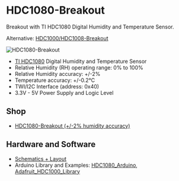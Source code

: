 # HDC1080-Breakout
Breakout with TI HDC1080 Digital Humidity and Temperature Sensor.

Alternative: [HDC1000/HDC1008-Breakout](https://github.com/watterott/HDC100X-Breakout)

![HDC1080-Breakout](https://github.com/watterott/HDC1080-Breakout/raw/master/hardware/HDC1080-Breakout_v10.jpg)

* [TI HDC1080](http://www.ti.com/product/hdc1080) Digital Humidity and Temperature Sensor
* Relative Humidity (RH) operating range: 0% to 100%
* Relative Humidity accuracy: +/-2%
* Temperature accuracy: +/-0.2°C
* TWI/I2C Interface (address: 0x40)
* 3.3V - 5V Power Supply and Logic Level


## Shop
* [HDC1080-Breakout (+/-2% humidity accuracy)](http://www.watterott.com/en/HDC1080-Breakout)


## Hardware and Software
* [Schematics + Layout](https://github.com/watterott/HDC1080-Breakout/tree/master/hardware)
* Arduino Library and Examples: [HDC1080_Arduino](https://github.com/closedcube/ClosedCube_HDC1080_Arduino), [Adafruit_HDC1000_Library](https://github.com/adafruit/Adafruit_HDC1000_Library)
